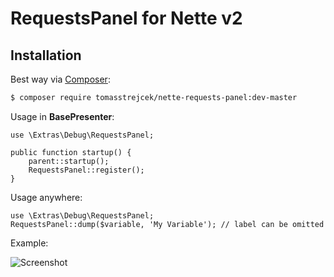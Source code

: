 # RequestsPanel for Nette v2

Installation
------------
 Best way via [Composer](http://getcomposer.org/):

```sh
$ composer require tomasstrejcek/nette-requests-panel:dev-master
```

Usage in <strong>BasePresenter</strong>:


	use \Extras\Debug\RequestsPanel;

	public function startup() {
		parent::startup();
		RequestsPanel::register();
	}

Usage anywhere:

	use \Extras\Debug\RequestsPanel;
	RequestsPanel::dump($variable, 'My Variable'); // label can be omitted

Example:

<img src="http://imageshack.us/a/img525/7865/screenshot20120923at600.png" alt="Screenshot" />